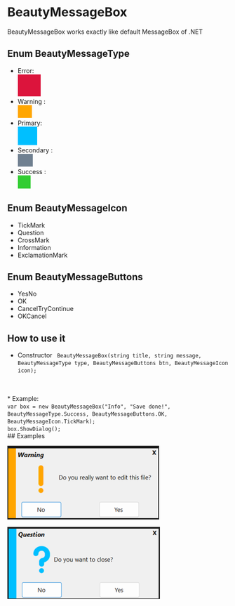 # BeautyMessageBox
BeautyMessageBox works exactly like default MessageBox of .NET 

## Enum BeautyMessageType
- Error: <br/>
![alt text](https://github.com/bopdidus/Beauty/blob/94be0c4731d8eb439b166b8f131750c9889241a7/error.png)
- Warning : <br/>
![alt text](https://github.com/bopdidus/Beauty/blob/94be0c4731d8eb439b166b8f131750c9889241a7/warning_color.png)
- Primary: <br/>
![alt text](https://github.com/bopdidus/Beauty/blob/c4b01e8c1ca32666fd2038eb4f7b746e446b6928/primary.png)
- Secondary : <br/>
![alt text](https://github.com/bopdidus/Beauty/blob/94be0c4731d8eb439b166b8f131750c9889241a7/secondary.png)
- Success : <br/>
![alt text](https://github.com/bopdidus/Beauty/blob/94be0c4731d8eb439b166b8f131750c9889241a7/success.png)

## Enum BeautyMessageIcon
  - TickMark
  - Question
  - CrossMark
  - Information
  - ExclamationMark

## Enum BeautyMessageButtons
  - YesNo
  - OK
  - CancelTryContinue
  - OKCancel
## How to use it
* Constructor
  <code>
 BeautyMessageBox(string title, string message, BeautyMessageType type, BeautyMessageButtons btn, BeautyMessageIcon icon);
</code>
* Example:
<code>
var box = new BeautyMessageBox("Info", "Save done!", BeautyMessageType.Success, BeautyMessageButtons.OK, BeautyMessageIcon.TickMark);
box.ShowDialog();
</code>
## Examples

![alt text](https://github.com/bopdidus/Beauty/blob/94be0c4731d8eb439b166b8f131750c9889241a7/warning.png)

![alt text](https://github.com/bopdidus/Beauty/blob/94be0c4731d8eb439b166b8f131750c9889241a7/primary_question.png)
